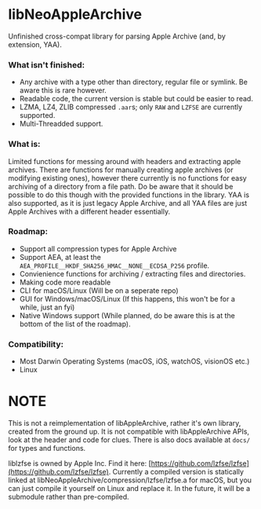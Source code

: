 # libNeoAppleArchive
Unfinished cross-compat library for parsing Apple Archive (and, by extension, YAA).

### What isn't finished:

- Any archive with a type other than directory, regular file or symlink. Be aware this is rare however.
- Readable code, the current version is stable but could be easier to read.
- LZMA, LZ4, ZLIB compressed `.aar`s; only `RAW` and `LZFSE` are currently supported.
- Multi-Threadded support.

### What is:

Limited functions for messing around with headers and extracting apple archives. There are functions for manually creating apple archives (or modifying existing ones), however there currently is no functions for easy archiving of a directory from a file path. Do be aware that it should be possible to do this though with the provided functions in the library. YAA is also supported, as it is just legacy Apple Archive, and all YAA files are just Apple Archives with a different header essentially.

### Roadmap:

- Support all compression types for Apple Archive
- Support AEA, at least the `AEA_PROFILE__HKDF_SHA256_HMAC__NONE__ECDSA_P256` profile.
- Convienience functions for archiving / extracting files and directories.
- Making code more readable
- CLI for macOS/Linux (Will be on a seperate repo)
- GUI for Windows/macOS/Linux (If this happens, this won't be for a while, just an fyi)
- Native Windows support (While planned, do be aware this is at the bottom of the list of the roadmap).
  
### Compatibility:

- Most Darwin Operating Systems (macOS, iOS, watchOS, visionOS etc.) 
- Linux

# NOTE

This is not a reimplementation of libAppleArchive, rather it's own library, created from the ground up. It is not compatible with libAppleArchive APIs, look at the header and code for clues. There is also docs available at `docs/` for types and functions.

liblzfse is owned by Apple Inc. Find it here: [https://github.com/lzfse/lzfse](https://github.com/lzfse/lzfse). Currently a compiled version is statically linked at libNeoAppleArchive/compression/lzfse/lzfse.a for macOS, but you can just compile it yourself on Linux and replace it. In the future, it will be a submodule rather than pre-compiled.
